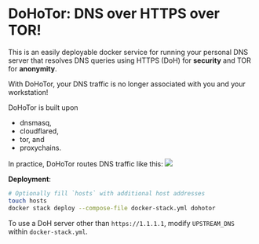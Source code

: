 # DoHoTor: DNS over HTTPS over TOR!

This is an easily deployable docker service for running your personal DNS
server that resolves DNS queries using HTTPS (DoH) for __security__ and TOR for
__anonymity__.

With DoHoTor, your DNS traffic is no longer associated with you and your workstation!

DoHoTor is built upon

* dnsmasq,
* cloudflared,
* tor, and
* proxychains.

In practice, DoHoTor routes DNS traffic like this:
[![](https://mermaid.ink/img/eyJjb2RlIjoiZ3JhcGggTFJcbiAgICBcbiAgICBzdWJncmFwaCBEb0hvVG9yXG4gICAgICAgIEIoRE5TTUFTUTxicj5QdWJsaWMgLyA1MyBVRFApXG4gICAgc3ViZ3JhcGggUHJveHljaGFpbnNcbiAgICAgICAgQyhDbG91ZGZsYXJlZCBQcm94eS1ETlM8YnI-MTI3LjAuMC4xOjUzMDApXG4gICAgZW5kXG4gICAgZW5kXG4gICAgQShZb3UpIC0tPnxETlMgUGFja2V0fCBCXG4gICAgQiAtLT4gQ1xuICAgIEMtLT4gRFxuICAgIHN1YmdyYXBoIFRPUlxuICAgIEQoRW50cnkgTm9kZSlcbiAgICBEMihOb2RlKVxuICAgIEQzKEV4aXQgTm9kZSlcbiAgICBEIC0tPiBEMlxuICAgIEQyIC0tPiBEM1xuICAgIGVuZFxuICAgIEQzIC0tPiBFKDEuMS4xLjE6NDQzKSIsIm1lcm1haWQiOnsidGhlbWUiOiJkZWZhdWx0In0sInVwZGF0ZUVkaXRvciI6ZmFsc2UsImF1dG9TeW5jIjp0cnVlLCJ1cGRhdGVEaWFncmFtIjpmYWxzZX0)](https://mermaid-js.github.io/mermaid-live-editor/edit/##eyJjb2RlIjoiZ3JhcGggTFJcbiAgICBcbiAgICBzdWJncmFwaCBEb0hvVG9yXG4gICAgICAgIEIoRE5TTUFTUTxicj5QdWJsaWMgLyA1MyBVRFApXG4gICAgc3ViZ3JhcGggUHJveHljaGFpbnNcbiAgICAgICAgQyhDbG91ZGZsYXJlZCBQcm94eS1ETlM8YnI-MTI3LjAuMC4xOjUzMDApXG4gICAgZW5kXG4gICAgZW5kXG4gICAgQShZb3UpIC0tPnxETlMgUGFja2V0fCBCXG4gICAgQiAtLT4gQ1xuICAgIEMtLT4gRFxuICAgIHN1YmdyYXBoICBUT1JcbiAgICBEKEVudHJ5IE5vZGUpXG4gICAgRDIoTm9kZSlcbiAgICBEMyhFeGl0IE5vZGUpXG4gICAgRCAtLT4gRDJcbiAgICBEMiAtLT4gRDNcbiAgICBlbmRcbiAgICBEMyAtLT4gRSgxLjEuMS4xOjQ0MykiLCJtZXJtYWlkIjoie1xuICBcInRoZW1lXCI6IFwiZGVmYXVsdFwiXG59IiwidXBkYXRlRWRpdG9yIjpmYWxzZSwiYXV0b1N5bmMiOnRydWUsInVwZGF0ZURpYWdyYW0iOmZhbHNlfQ)
<!--mermaid
graph LR

    subgraph DoHoTor
        B(DNSMASQ<br>Public / 53 UDP)
    subgraph Proxychains
        C(Cloudflared Proxy-DNS<br>127.0.0.1:5300)
    end
    end
    A(You) \-\->|DNS Packet| B
    B -\-> C
    C-\-> D
    subgraph TOR
    D(Entry Node)
    D2(Node)
    D3(Exit Node)
    D -\-> D2
    D2 -\-> D3
    end
    D3 -\-> E(1.1.1.1:443)
-->

__Deployment__:

```bash
# Optionally fill `hosts` with additional host addresses
touch hosts
docker stack deploy --compose-file docker-stack.yml dohotor
```

To use a DoH server other than `https://1.1.1.1`, modify `UPSTREAM_DNS` within `docker-stack.yml`.
